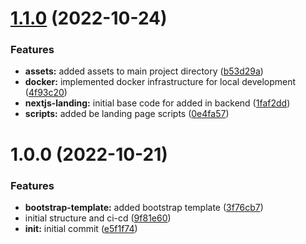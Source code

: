 # [1.1.0](https://github.com/paulAlexSerban/prj--agency--landing-page/compare/v1.0.0...v1.1.0) (2022-10-24)


### Features

* **assets:** added assets to main project directory ([b53d29a](https://github.com/paulAlexSerban/prj--agency--landing-page/commit/b53d29a73da434a497bd9bcc52b14ae290848d15))
* **docker:** implemented docker infrastructure for local development ([4f93c20](https://github.com/paulAlexSerban/prj--agency--landing-page/commit/4f93c205e7aeeb43519d4db5e42522ab20235722))
* **nextjs-landing:** initial base code for added in backend ([1faf2dd](https://github.com/paulAlexSerban/prj--agency--landing-page/commit/1faf2ddc713f85885d6939c214fdc1ae68130303))
* **scripts:** added be landing page scripts ([0e4fa57](https://github.com/paulAlexSerban/prj--agency--landing-page/commit/0e4fa573366fcf50732e2555953893034aa33930))

# 1.0.0 (2022-10-21)


### Features

* **bootstrap-template:** added bootstrap template ([3f76cb7](https://github.com/paulAlexSerban/prj--agency--landing-page/commit/3f76cb7f32934cb7f6b00002afb516395b0d6639))
* initial structure and ci-cd ([9f81e60](https://github.com/paulAlexSerban/prj--agency--landing-page/commit/9f81e609b302e0313cfd4eb9a5eee6a032729fdc))
* **init:** initial commit ([e5f1f74](https://github.com/paulAlexSerban/prj--agency--landing-page/commit/e5f1f74008f05c20c3682cb3fbd5c5b1127f42c2))
